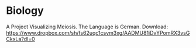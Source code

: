 # Biology
A Project Visualizing Meiosis. The Language is German.
Download: https://www.dropbox.com/sh/fs62uqc1csvm3xg/AADMU81iDvYPomRX3vsGCkxLa?dl=0
